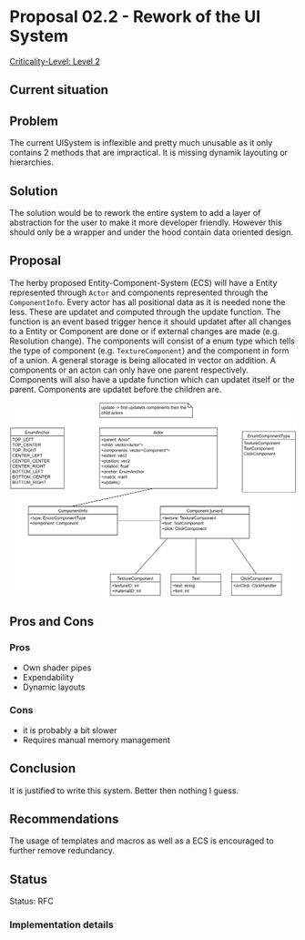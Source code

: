 # Proposal 02.2 - Rework of the UI System

[Criticality-Level: Level 2](https://troblecodings.github.io/data-diagrams/criticality-level.html)

## Current situation

## Problem

The current UISystem is inflexible and pretty much unusable as it only contains 2 methods that are impractical. It is missing dynamik layouting or hierarchies.

## Solution

The solution would be to rework the entire system to add a layer of abstraction for the user to make it more developer friendly. However this should only be a wrapper and under the hood contain data oriented design.

## Proposal

The herby proposed Entity-Component-System (ECS) will have a Entity represented through `Actor` and components represented through the `ComponentInfo`. Every actor has all positional data as it is needed none the less. These are updatet and computed through the update function. The function is an event based trigger hence it should updatet after all changes to a Entity or Component are done or if external changes are made (e.g. Resolution change). The components will consist of a enum type which tells the type of component (e.g. `TextureComponent`) and the component in form of a union. A general storage is being allocated in vector on addition. A components or an acton can only have one parent respectively. Components will also have a update function which can updatet itself or the parent. Components are updatet before the children are.

![proposal-02-1](proposal-02-1.png)

## Pros and Cons

### Pros

* Own shader pipes
* Expendability
* Dynamic layouts

### Cons

* it is probably a bit slower
* Requires manual memory management

## Conclusion

It is justified to write this system. Better then nothing I guess.

## Recommendations

The usage of templates and macros as well as a ECS is encouraged to further remove redundancy.

## Status

Status: RFC

### Implementation details

